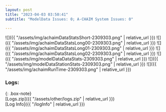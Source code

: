 ```yaml
---
layout: post
title: "2023-04-03 03:50:41"
subtitle: "ModelData Issues: 0; A-CHAIM System Issues: 0"

---
```


![]({{ "/assets/img/achaimDataStatsShort-2309303.png" | relative_url }})
![]({{ "/assets/img/achaimDataStatsLong00-2309303.png" | relative_url }})
![]({{ "/assets/img/achaimDataStatsLong01-2309303.png" | relative_url }})
![]({{ "/assets/img/achaimDataStatsLong02-2309303.png" | relative_url }})
![]({{ "/assets/img/modelDataDataStats-2309303.png" | relative_url }})
![]({{ "/assets/img/modelDataStationStats-2309303.png" | relative_url }})
![]({{ "/assets/img/achaimRunTime-2309303.png" | relative_url }})





### Logs:  
  
{: .box-note}  
[Logs.zip]({{ "/assets/other/logs.zip" | relative_url }})  
[Log Info]({{ "/logInfo" | relative_url }})  
